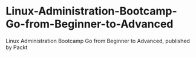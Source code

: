 


# Linux-Administration-Bootcamp-Go-from-Beginner-to-Advanced
Linux Administration Bootcamp Go from Beginner to Advanced, published by Packt
